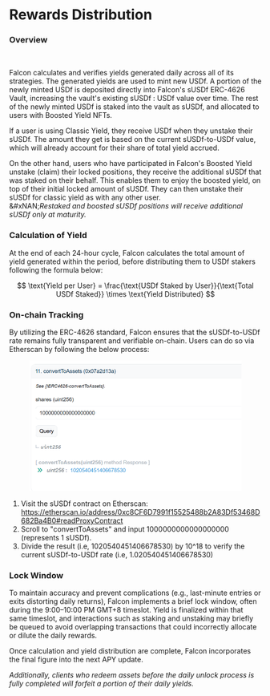 # Rewards Distribution

### Overview

<figure><img src=".gitbook/assets/Screenshot 2025-04-16 at 4.23.10 PM.png" alt="" width="563"><figcaption></figcaption></figure>

Falcon calculates and verifies yields generated daily across all of its strategies. The generated yields are used to mint new USDf. A portion of the newly minted USDf is deposited directly into Falcon's sUSDf ERC-4626 Vault, increasing the vault's existing sUSDf : USDf value over time. The rest of the newly minted USDf is staked into the vault as sUSDf, and allocated to users with Boosted Yield NFTs.

If a user is using Classic Yield, they receive USDf when they unstake their sUSDf. The amount they get is based on the current sUSDf-to-USDf value, which will already account for their share of total yield accrued.

On the other hand, users who have participated in Falcon's Boosted Yield unstake (claim) their locked positions, they receive the additional sUSDf that was staked on their behalf. This enables them to enjoy the boosted yield, on top of their initial locked amount of sUSDf. They can then unstake their sUSDf for classic yield as with any other user.\
&#xNAN;_&#x52;estaked and boosted sUSDf positions will receive additional sUSDf only at maturity._

### Calculation of Yield

At the end of each 24-hour cycle, Falcon calculates the total amount of yield generated within the period, before distributing them to USDf stakers following the formula below:

$$
\text{Yield per User} = \frac{\text{USDf Staked by User}}{\text{Total USDf Staked}} \times \text{Yield Distributed}
$$

### On-chain Tracking

By utilizing the ERC-4626 standard, Falcon ensures that the sUSDf-to-USDf rate remains fully transparent and verifiable on-chain. Users can do so via Etherscan by following the below process:

<figure><img src=".gitbook/assets/image (92).png" alt="" width="563"><figcaption></figcaption></figure>

1. Visit the sUSDf contract on Etherscan: https://etherscan.io/address/0xc8CF6D7991f15525488b2A83Df53468D682Ba4B0#readProxyContract
2. Scroll to "convertToAssets" and input 1000000000000000000 (represents 1 sUSDf).
3. Divide the result (i.e, 1020540451406678530) by 10^18 to verify the current sUSDf-to-USDf rate (i.e, 1.020540451406678530)

### Lock Window

To maintain accuracy and prevent complications (e.g., last-minute entries or exits distorting daily returns), Falcon implements a brief lock window, often during the 9:00–10:00 PM GMT+8 timeslot. Yield is finalized within that same timeslot, and interactions such as staking and unstaking may briefly be queued to avoid overlapping transactions that could incorrectly allocate or dilute the daily rewards.

Once calculation and yield distribution are complete, Falcon incorporates the final figure into the next APY update.

_Additionally, clients who redeem assets before the daily unlock process is fully completed will forfeit a portion of their daily yields._
